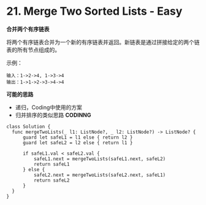 # 21. Merge Two Sorted Lists - Easy
**合并两个有序链表**

将两个有序链表合并为一个新的有序链表并返回。新链表是通过拼接给定的两个链表的所有节点组成的。

示例：
```
输入：1->2->4, 1->3->4
输出：1->1->2->3->4->4
```

**可能的思路**
- 递归，Coding中使用的方案
- 归并排序的类似思路
**CODINNG**

```
class Solution {
  func mergeTwoLists(_ l1: ListNode?, _ l2: ListNode?) -> ListNode? {
      guard let safeL1 = l1 else { return l2 }
      guard let safeL2 = l2 else { return l1 }

      if safeL1.val < safeL2.val {
          safeL1.next = mergeTwoLists(safeL1.next, safeL2)
          return safeL1
      } else {
          safeL2.next = mergeTwoLists(safeL2.next, safeL1)
          return safeL2
      }
  }
}
```
